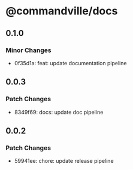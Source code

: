 # @commandville/docs

## 0.1.0

### Minor Changes

- 0f35d1a: feat: update documentation pipeline

## 0.0.3

### Patch Changes

- 8349f69: docs: update doc pipeline

## 0.0.2

### Patch Changes

- 59941ee: chore: update release pipeline

